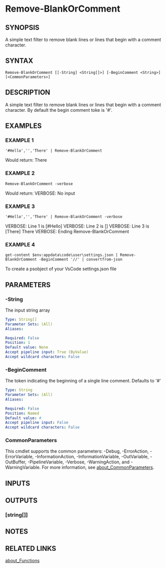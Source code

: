 ﻿---
external help file: PoshFunctions-help.xml
Module Name: poshfunctions
online version:
schema: 2.0.0
---

# Remove-BlankOrComment

## SYNOPSIS
A simple text filter to remove blank lines or lines that begin with a comment character.

## SYNTAX

```
Remove-BlankOrComment [[-String] <String[]>] [-BeginComment <String>] [<CommonParameters>]
```

## DESCRIPTION
A simple text filter to remove blank lines or lines that begin with a comment character.
By default the begin comment toke is '#'.

## EXAMPLES

### EXAMPLE 1
```
'#Hello','','There' | Remove-BlankOrComment
```

Would return:
There

### EXAMPLE 2
```
Remove-BlankOrComment -verbose
```

Would return:
VERBOSE: No input

### EXAMPLE 3
```
'#Hello','','There' | Remove-BlankOrComment -verbose
```

VERBOSE: Line 1 is \[#Hello\]
VERBOSE: Line 2 is \[\]
VERBOSE: Line 3 is \[There\]
There
VERBOSE: Ending Remove-BlankOrComment

### EXAMPLE 4
```
get-content $env:appdata\code\user\settings.json | Remove-BlankOrComment -BeginComment '//' | convertfrom-json
```

To create a psobject of your VsCode settings.json file

## PARAMETERS

### -String
The input string array

```yaml
Type: String[]
Parameter Sets: (All)
Aliases:

Required: False
Position: 1
Default value: None
Accept pipeline input: True (ByValue)
Accept wildcard characters: False
```

### -BeginComment
The token indicating the beginning of a single line comment.
Defaults to '#'

```yaml
Type: String
Parameter Sets: (All)
Aliases:

Required: False
Position: Named
Default value: #
Accept pipeline input: False
Accept wildcard characters: False
```

### CommonParameters
This cmdlet supports the common parameters: -Debug, -ErrorAction, -ErrorVariable, -InformationAction, -InformationVariable, -OutVariable, -OutBuffer, -PipelineVariable, -Verbose, -WarningAction, and -WarningVariable. For more information, see [about_CommonParameters](http://go.microsoft.com/fwlink/?LinkID=113216).

## INPUTS

## OUTPUTS

### [string[]]
## NOTES

## RELATED LINKS

[about_Functions]()

